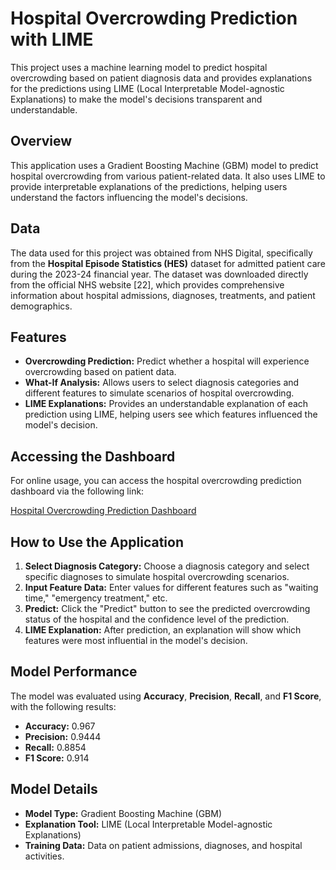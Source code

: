 # Hospital Overcrowding Prediction with LIME

This project uses a machine learning model to predict hospital overcrowding based on patient diagnosis data and provides explanations for the predictions using LIME (Local Interpretable Model-agnostic Explanations) to make the model's decisions transparent and understandable.

## Overview

This application uses a Gradient Boosting Machine (GBM) model to predict hospital overcrowding from various patient-related data. It also uses LIME to provide interpretable explanations of the predictions, helping users understand the factors influencing the model's decisions.

## Data

The data used for this project was obtained from NHS Digital, specifically from the **Hospital Episode Statistics (HES)** dataset for admitted patient care during the 2023-24 financial year. The dataset was downloaded directly from the official NHS website [22], which provides comprehensive information about hospital admissions, diagnoses, treatments, and patient demographics.

## Features

- **Overcrowding Prediction:** Predict whether a hospital will experience overcrowding based on patient data.
- **What-If Analysis:** Allows users to select diagnosis categories and different features to simulate scenarios of hospital overcrowding.
- **LIME Explanations:** Provides an understandable explanation of each prediction using LIME, helping users see which features influenced the model's decision.

## Accessing the Dashboard

For online usage, you can access the hospital overcrowding prediction dashboard via the following link:

[Hospital Overcrowding Prediction Dashboard](https://hospital-overcrowding-lime-dashboard.streamlit.app/)

## How to Use the Application

1. **Select Diagnosis Category:** Choose a diagnosis category and select specific diagnoses to simulate hospital overcrowding scenarios.
2. **Input Feature Data:** Enter values for different features such as "waiting time," "emergency treatment," etc.
3. **Predict:** Click the "Predict" button to see the predicted overcrowding status of the hospital and the confidence level of the prediction.
4. **LIME Explanation:** After prediction, an explanation will show which features were most influential in the model's decision.

## Model Performance

The model was evaluated using **Accuracy**, **Precision**, **Recall**, and **F1 Score**, with the following results:

- **Accuracy:** 0.967
- **Precision:** 0.9444
- **Recall:** 0.8854
- **F1 Score:** 0.914

## Model Details

- **Model Type:** Gradient Boosting Machine (GBM)
- **Explanation Tool:** LIME (Local Interpretable Model-agnostic Explanations)
- **Training Data:** Data on patient admissions, diagnoses, and hospital activities.
